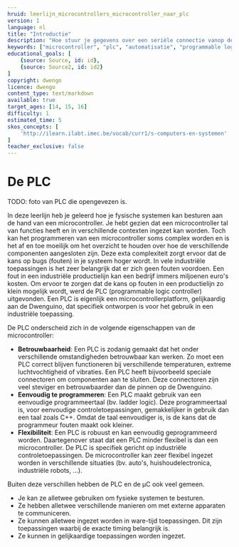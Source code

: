 ```yaml
---
hruid: leerlijn_microcontrollers_microcontroller_naar_plc
version: 1
language: nl
title: "Introductie"
description: "Hoe stuur je gegevens over een seriële connectie vanop de Dwenguino?"
keywords: ["microcontroller", "plc", "automatisatie", "programmable logic controller", "µC"]
educational_goals: [
    {source: Source, id: id}, 
    {source: Source2, id: id2}
]
copyright: dwengo
licence: dwengo
content_type: text/markdown
available: true
target_ages: [14, 15, 16]
difficulty: 1
estimated_time: 5
skos_concepts: [
    'http://ilearn.ilabt.imec.be/vocab/curr1/s-computers-en-systemen'
]
teacher_exclusive: false
---
```


# De PLC

TODO: foto van PLC die opengevezen is.

In deze leerlijn heb je geleerd hoe je fysische systemen kan besturen aan de hand van een microcontroller. Je hebt gezien dat een microcontroller tal van functies heeft en in verschillende contexten ingezet kan worden. Toch kan het programmeren van een microcontroller soms complex worden en is het af en toe moeilijk om het overzicht te houden over hoe de verschillende componenten aangesloten zijn. Deze exta complexiteit zorgt ervoor dat de kans op bugs (fouten) in je systeem hoger wordt. 
In vele industriële toepassingen is het zeer belangrijk dat er zich geen fouten voordoen. Een fout in een industriële productielijn kan een bedrijf immers miljoenen euro's kosten. Om ervoor te zorgen dat de kans op fouten in een productielijn zo klein mogelijk wordt, werd de PLC (programmable logic controller) uitgevonden. Een PLC is eigenlijk een microcontrollerplatform, gelijkaardig aan de Dwenguino, dat specifiek ontworpen is voor het gebruik in een industriële toepassing.

De PLC onderscheid zich in de volgende eigenschappen van de microcontroller:
* **Betrouwbaarheid**: Een PLC is zodanig gemaakt dat het onder verschillende omstandigheden betrouwbaar kan werken. Zo moet een PLC correct blijven functioneren bij verschillende temperaturen, extreme luchtvochtigheid of vibraties. Een PLC heeft bijvoorbeeld speciale connectoren om componenten aan te sluiten. Deze connectoren zijn veel steviger en betrouwbaarder dan de pinnen op de Dwenguino.
* **Eenvoudig te programmeren**: Een PLC maakt gebruik van een eenvoudige programmeertaal (bv. ladder logic). Deze programmeertaal is, voor eenvoudige controletoepassingen, gemakkelijker in gebruik dan een taal zoals C++. Omdat de taal eenvoudiger is, is de kans dat de programmeur fouten maakt ook kleiner.
* **Flexibiliteit**: Een PLC is robuust en kan eenvoudig geprogrammeerd worden. Daartegenover staat dat een PLC minder flexibel is dan een microcontroller. De PLC is specifiek gericht op industriële controletoepassingen. De microcontroller kan zeer flexibel ingezet worden in verschillende situaties (bv. auto's, huishoudelectronica, industriële robots, ...).

Buiten deze verschillen hebben de PLC en de µC ook veel gemeen. 
* Je kan ze alletwee gebruiken om fysieke systemen te besturen. 
* Ze hebben alletwee verschillende manieren om met externe apparaten te communiceren.
* Ze kunnen alletwee ingezet worden in ware-tijd toepassingen. Dit zijn toepassingen waarbij de exacte timing belangrijk is. 
* Ze kunnen in gelijkaardige toepassingen worden ingezet. 



